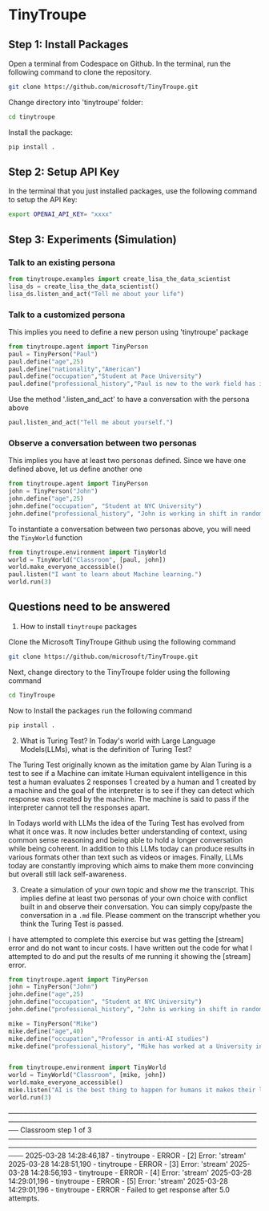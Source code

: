 # TinyTroupe

## Step 1: Install Packages
Open a terminal from Codespace on Github. In the terminal, run the following command to clone the repository.
``` bash
git clone https://github.com/microsoft/TinyTroupe.git
```

Change directory into 'tinytroupe' folder:
```bash
cd tinytroupe
```

Install the package:
```bash
pip install .
```

## Step 2: Setup API Key
In the terminal that you just installed packages, use the following command to setup the API Key:

```bash
export OPENAI_API_KEY= "xxxx"
```

## Step 3: Experiments (Simulation)
### Talk to an existing persona
```python
from tinytroupe.examples import create_lisa_the_data_scientist
lisa_ds = create_lisa_the_data_scientist()
lisa_ds.listen_and_act("Tell me about your life")
```

### Talk to a customized persona
This implies you need to define a new person using 'tinytroupe' package

```python
from tinytroupe.agent import TinyPerson
paul = TinyPerson("Paul")
paul.define("age",25)
paul.define("nationality","American")
paul.define("occupation","Student at Pace University")
paul.define("professional_history","Paul is new to the work field has interned at a few companies as a Data Scientist and Data Analyst")
```

Use the method '.listen_and_act' to have a conversation with the persona above

```python
paul.listen_and_act("Tell me about yourself.")
```


### Observe a conversation between two personas

This implies you have at least two personas defined. Since we have one defined above, let us define another one

```python
from tinytroupe.agent import TinyPerson
john = TinyPerson("John")
john.define("age",25)
john.define("occupation", "Student at NYC University")
john.define("professional_history", "John is working in shift in random hours in a governemnt organization in NYC and sometimes gets home late and has irregular schedule. The schedule can change based on the government agency needs. John is looking to get into machine learning.")

```

To instantiate a conversation between two personas above, you will need the `TinyWorld` function

```python
from tinytroupe.environment import TinyWorld
world = TinyWorld("Classroom", [paul, john])
world.make_everyone_accessible()
paul.listen("I want to learn about Machine learning.")
world.run(3)
```


## Questions need to be answered
1. How to install `tinytroupe` packages

Clone the Microsoft TinyTroupe Github using the following command
```bash
git clone https://github.com/microsoft/TinyTroupe.git
```

Next, change directory to the TinyTroupe folder using the following command
```bash
cd TinyTroupe
```
Now to Install the packages run the following command
```bash
pip install .
```

2. What is Turing Test? In Today's world with Large Language Models(LLMs), what is the definition of Turing Test?

The Turing Test originally known as the imitation game by Alan Turing is a test to see if a Machine can imitate Human equivalent intelligence in this test a human evaluates 2 responses 1 created by a human and 1 created by a machine and the goal of the interpreter is to see if they can detect which response was created by the machine. The machine is said to pass if the interpreter cannot tell the responses apart.

In Todays world with LLMs the idea of the Turing Test has evolved from what it once was. It now includes better understanding of context, using common sense reasoning and being able to hold a longer conversation while being coherent. In addition to this LLMs today can produce results in various formats other than text such as videos or images. Finally, LLMs today are constantly improving which aims to make them more convincing but overall still lack self-awareness.

3. Create a simulation of your own topic and show me the transcript. This implies define at least two personas of your own choice with conflict built in and observe their conversation. You can simply copy/paste the conversation in a `.md` file. Please comment on the transcript whether you think the Turing Test is passed.

I have attempted to complete this exercise but was getting the [stream] error and do not want to incur costs. I have written out the code for what I attempted to do and put the results of me running it showing the [stream] error.

```python
from tinytroupe.agent import TinyPerson
john = TinyPerson("John")
john.define("age",25)
john.define("occupation", "Student at NYC University")
john.define("professional_history", "John is working in shift in random hours in a governemnt organization in NYC and sometimes gets home late and has irregular schedule. The schedule can change based on the government agency needs. John is Fascinated with AI and thinks that it will be the greatest advancement in human history. John firmly believes in AI becoming a tool to help humans and is vital to the survival of the Human race.")

mike = TinyPerson("Mike")
mike.define("age",40)
mike.define("occupation","Professor in anti-AI studies")
mike.define("professional_history", "Mike has worked at a University in California for the past 10 years studying AI and how it will be a negative impact to humans and will lead to the downfall of the human race. Mike has spoken at numerous anit-AI conferences and has written numerous papers regarding the topic. Mike refuses to believe that AI is a tool to help benefit humans. Mike is regarded as the number 1 expert on this topic.")


from tinytroupe.environment import TinyWorld
world = TinyWorld("Classroom", [mike, john])
world.make_everyone_accessible()
mike.listen("AI is the best thing to happen for humans it makes their lives so easy.")
world.run(3)
```
────────────────────────────────────────────────────────────────────────────────────────────────────── Classroom step 1 of 3 ───────────────────────────────────────────────────────────────────────────────────────────────────────
2025-03-28 14:28:46,187 - tinytroupe - ERROR - [2] Error: 'stream'
2025-03-28 14:28:51,190 - tinytroupe - ERROR - [3] Error: 'stream'
2025-03-28 14:28:56,193 - tinytroupe - ERROR - [4] Error: 'stream'
2025-03-28 14:29:01,196 - tinytroupe - ERROR - [5] Error: 'stream'
2025-03-28 14:29:01,196 - tinytroupe - ERROR - Failed to get response after 5.0 attempts.